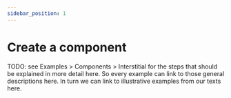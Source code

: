 ```yaml
---
sidebar_position: 1
---
```


# Create a component

TODO: see Examples > Components > Interstitial for the steps that should be explained in more detail here. So every example can link to those general descriptions here. In turn we can link to illustrative examples from our texts here.
